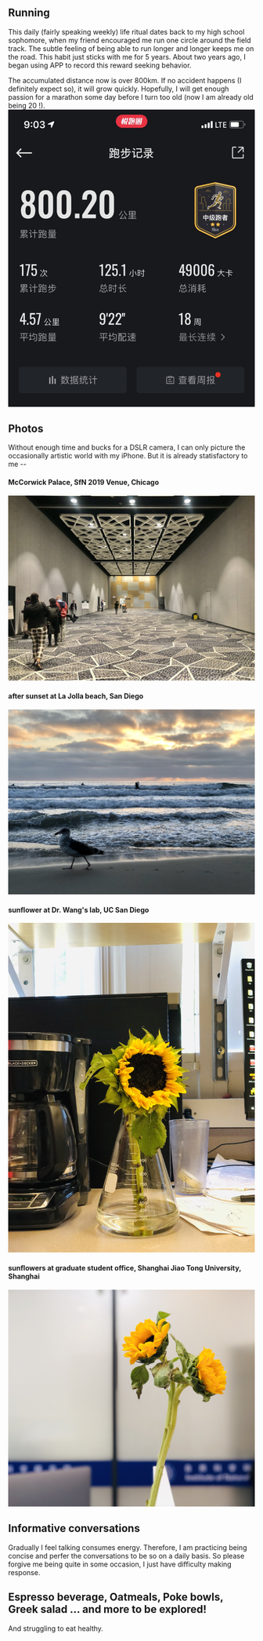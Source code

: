 ## Running
This daily (fairly speaking weekly) life ritual dates back to my high school sophomore, when my friend encouraged me run one circle around the field track. The subtle feeling of being able to run longer and longer keeps me on the road. This habit just sticks with me for 5 years. About two years ago, I began using APP to record this reward seeking behavior.  

The accumulated distance now is over 800km. If no accident happens (I definitely expect so), it will grow quickly.
Hopefully, I will get enough passion for a marathon some day before I turn too old (now I am already old being 20 !).
![](IMG_7220.jpg)


## Photos
Without enough time and bucks for a DSLR camera, I can only picture the occasionally artistic world with my iPhone. But it is already statisfactory to me --

#### McCorwick Palace, SfN 2019 Venue, Chicago
![](IMG_7261.JPG)
#### after sunset at La Jolla beach, San Diego
![](IMG_5368.jpg)
#### sunflower at Dr. Wang's lab, UC San Diego
![](IMG_7154.jpg)
#### sunflowers at graduate student office, Shanghai Jiao Tong University, Shanghai
![](IMG_4644.JPG)

## Informative conversations
Gradually I feel talking consumes energy. Therefore, I am practicing being concise and perfer the conversations to be so on a daily basis. So please forgive me being quite in some occasion, I just have difficulty making response. 

## Espresso beverage, Oatmeals, Poke bowls, Greek salad ... and more to be explored! 
And struggling to eat healthy.

